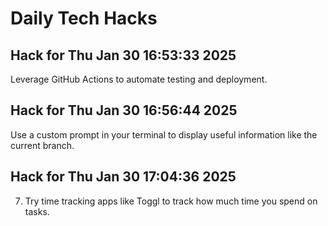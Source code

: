 # Daily Tech Hacks

## Hack for Thu Jan 30 16:53:33 2025
Leverage GitHub Actions to automate testing and deployment.

## Hack for Thu Jan 30 16:56:44 2025
Use a custom prompt in your terminal to display useful information like the current branch.

## Hack for Thu Jan 30 17:04:36 2025
7. Try time tracking apps like Toggl to track how much time you spend on tasks.

